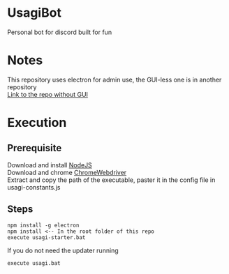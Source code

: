 # UsagiBot
Personal bot for discord built for fun

# Notes
This repository uses electron for admin use, the GUI-less one is in another repository  
[Link to the repo without GUI](https://github.com/Xuljian/UsagiBotGuiless)  

# Execution
## Prerequisite
Download and install [NodeJS](https://nodejs.org/en/)  
Download and chrome [ChromeWebdriver](https://chromedriver.storage.googleapis.com/index.html)  
Extract and copy the path of the executable, paster it in the config file in usagi-constants.js
## Steps
```
npm install -g electron
npm install <-- In the root folder of this repo
execute usagi-starter.bat
```
If you do not need the updater running
```
execute usagi.bat
```
